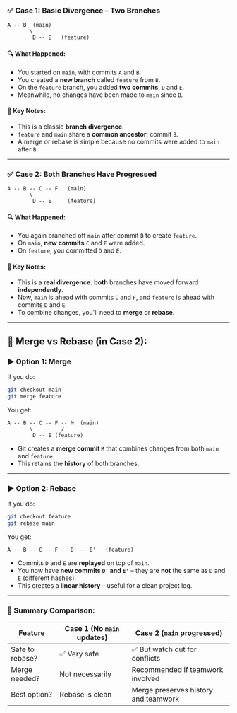 
### ✅ **Case 1: Basic Divergence – Two Branches**

```
A -- B  (main)
       \
        D -- E   (feature)
```

#### 🔍 What Happened:

* You started on `main`, with commits `A` and `B`.
* You created a **new branch** called `feature` from `B`.
* On the `feature` branch, you added **two commits**, `D` and `E`.
* Meanwhile, no changes have been made to `main` since `B`.

#### 🧠 Key Notes:

* This is a classic **branch divergence**.
* `feature` and `main` share a **common ancestor**: commit `B`.
* A merge or rebase is simple because no commits were added to `main` after `B`.

---

### ✅ **Case 2: Both Branches Have Progressed**

```
A -- B -- C -- F   (main)
       \
        D -- E     (feature)
```

#### 🔍 What Happened:

* You again branched off `main` after commit `B` to create `feature`.
* On `main`, **new commits** `C` and `F` were added.
* On `feature`, you committed `D` and `E`.

#### 🧠 Key Notes:

* This is a **real divergence**: **both** branches have moved forward **independently**.
* Now, `main` is ahead with commits `C` and `F`, and `feature` is ahead with commits `D` and `E`.
* To combine changes, you'll need to **merge** or **rebase**.

---

## 🔧 Merge vs Rebase (in Case 2):

### ▶️ Option 1: Merge

If you do:

```bash
git checkout main
git merge feature
```

You get:

```
A -- B -- C -- F -- M  (main)
       \         /
        D -- E (feature)
```

* Git creates a **merge commit `M`** that combines changes from both `main` and `feature`.
* This retains the **history** of both branches.

---

### ▶️ Option 2: Rebase

If you do:

```bash
git checkout feature
git rebase main
```

You get:

```
A -- B -- C -- F -- D' -- E'   (feature)
```

* Commits `D` and `E` are **replayed** on top of `main`.
* You now have **new commits `D'` and `E'`** – they are **not** the same as `D` and `E` (different hashes).
* This creates a **linear history** – useful for a clean project log.

---

### 🎯 Summary Comparison:

| Feature         | Case 1 (No `main` updates) | Case 2 (`main` progressed)           |
| --------------- | -------------------------- | ------------------------------------ |
| Safe to rebase? | ✅ Very safe                | ✅ But watch out for conflicts        |
| Merge needed?   | Not necessarily            | Recommended if teamwork involved     |
| Best option?    | Rebase is clean            | Merge preserves history and teamwork |


